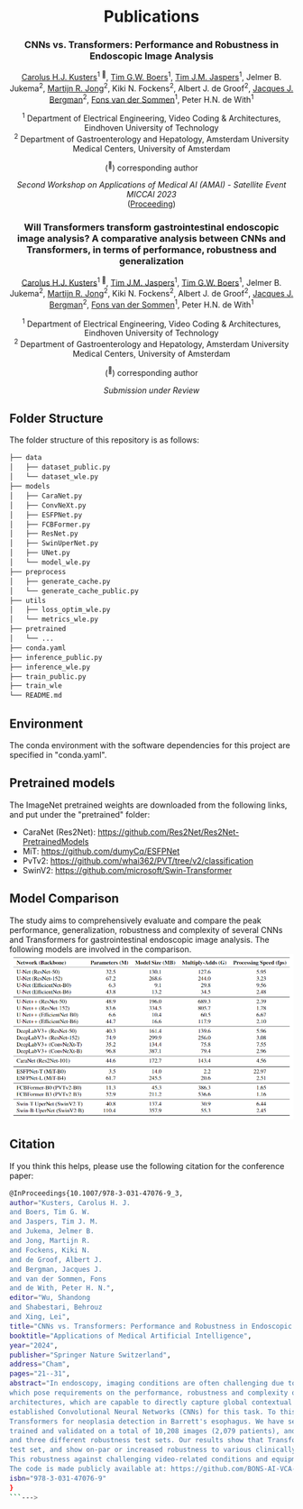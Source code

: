 <div align="center">
<h1>Publications</h1>
<h3>CNNs vs. Transformers: Performance and Robustness in Endoscopic Image Analysis</h3>

[Carolus H.J. Kusters](https://chjkusters.github.io/)<sup>1 :email:</sup>, [Tim G.W. Boers](https://scholar.google.nl/citations?user=_TdckGAAAAAJ&hl=nl&oi=ao)<sup>1</sup>, [Tim J.M. Jaspers](https://scholar.google.nl/citations?user=nwfiV2wAAAAJ&hl=nl&oi=ao)<sup>1</sup>, Jelmer B. Jukema<sup>2</sup>, [Martijn R. Jong](https://scholar.google.nl/citations?user=QRNrL-oAAAAJ&hl=nl&oi=ao)<sup>2</sup>, Kiki N. Fockens<sup>2</sup>, Albert J. de Groof<sup>2</sup>, [Jacques J. Bergman](https://scholar.google.nl/citations?user=4SFBE0IAAAAJ&hl=nl&oi=ao)<sup>2</sup>, [Fons van der Sommen](https://scholar.google.nl/citations?user=qFiLkCAAAAAJ&hl=nl&oi=ao)<sup>1</sup>, Peter H.N. de With<sup>1</sup>
 
<sup>1</sup>  Department of Electrical Engineering, Video Coding & Architectures, Eindhoven University of Technology <br /> <sup>2</sup>  Department of Gastroenterology and Hepatology, Amsterdam University Medical Centers, University of Amsterdam

(<sup>:email:</sup>) corresponding author

*Second Workshop on Applications of Medical AI &#40;AMAI&#41; - Satellite Event MICCAI 2023* <br /> ([Proceeding](https://link.springer.com/chapter/10.1007/978-3-031-47076-9_3))



<h3>Will Transformers transform gastrointestinal endoscopic image analysis? A comparative analysis between CNNs and Transformers, in terms of performance, robustness and generalization</h3>

[Carolus H.J. Kusters](https://chjkusters.github.io/)<sup>1 :email:</sup>, [Tim J.M. Jaspers](https://scholar.google.nl/citations?user=nwfiV2wAAAAJ&hl=nl&oi=ao)<sup>1</sup>, [Tim G.W. Boers](https://scholar.google.nl/citations?user=_TdckGAAAAAJ&hl=nl&oi=ao)<sup>1</sup>, Jelmer B. Jukema<sup>2</sup>, [Martijn R. Jong](https://scholar.google.nl/citations?user=QRNrL-oAAAAJ&hl=nl&oi=ao)<sup>2</sup>, Kiki N. Fockens<sup>2</sup>, Albert J. de Groof<sup>2</sup>, [Jacques J. Bergman](https://scholar.google.nl/citations?user=4SFBE0IAAAAJ&hl=nl&oi=ao)<sup>2</sup>, [Fons van der Sommen](https://scholar.google.nl/citations?user=qFiLkCAAAAAJ&hl=nl&oi=ao)<sup>1</sup>, Peter H.N. de With<sup>1</sup>
 
<sup>1</sup>  Department of Electrical Engineering, Video Coding & Architectures, Eindhoven University of Technology <br /> <sup>2</sup>  Department of Gastroenterology and Hepatology, Amsterdam University Medical Centers, University of Amsterdam

(<sup>:email:</sup>) corresponding author

*Submission under Review*

</div>


## Folder Structure
The folder structure of this repository is as follows:

```bash
├── data
│   ├── dataset_public.py
│   └── dataset_wle.py
├── models
│   ├── CaraNet.py
│   ├── ConvNeXt.py
│   ├── ESFPNet.py
│   ├── FCBFormer.py
│   ├── ResNet.py
│   ├── SwinUperNet.py
│   ├── UNet.py
│   └── model_wle.py
├── preprocess
│   ├── generate_cache.py
│   └── generate_cache_public.py
├── utils
│   ├── loss_optim_wle.py
│   └── metrics_wle.py
├── pretrained
│   └── ...
├── conda.yaml
├── inference_public.py
├── inference_wle.py
├── train_public.py
├── train_wle
└── README.md
```

## Environment
The conda environment with the software dependencies for this project are specified in "conda.yaml".

## Pretrained models
The ImageNet pretrained weights are downloaded from the following links, and put under the "pretrained" folder: 
- CaraNet (Res2Net): https://github.com/Res2Net/Res2Net-PretrainedModels
- MiT: https://github.com/dumyCq/ESFPNet
- PvTv2: https://github.com/whai362/PVT/tree/v2/classification
- SwinV2: https://github.com/microsoft/Swin-Transformer

## Model Comparison
The study aims to comprehensively evaluate and compare the peak performance, generalization, robustness and complexity of several CNNs and Transformers for gastrointestinal endoscopic image analysis. The following models are involved in the comparison.
![My Image](images/Models.PNG)

## Citation

If you think this helps, please use the following citation for the conference paper:
```bash
@InProceedings{10.1007/978-3-031-47076-9_3,
author="Kusters, Carolus H. J.
and Boers, Tim G. W.
and Jaspers, Tim J. M.
and Jukema, Jelmer B.
and Jong, Martijn R.
and Fockens, Kiki N.
and de Groof, Albert J.
and Bergman, Jacques J.
and van der Sommen, Fons
and de With, Peter H. N.",
editor="Wu, Shandong
and Shabestari, Behrouz
and Xing, Lei",
title="CNNs vs. Transformers: Performance and Robustness in Endoscopic Image Analysis",
booktitle="Applications of Medical Artificial Intelligence",
year="2024",
publisher="Springer Nature Switzerland",
address="Cham",
pages="21--31",
abstract="In endoscopy, imaging conditions are often challenging due to organ movement, user dependence, fluctuations in video quality and real-time processing, 
which pose requirements on the performance, robustness and complexity of computer-based analysis techniques. This paper poses the question whether Transformer-based 
architectures, which are capable to directly capture global contextual information, can handle the aforementioned endoscopic conditions and even outperform the 
established Convolutional Neural Networks (CNNs) for this task. To this end, we evaluate and compare clinically relevant performance and robustness of CNNs and 
Transformers for neoplasia detection in Barrett's esophagus. We have selected several top performing CNN and Transformers on endoscopic benchmarks, which we have 
trained and validated on a total of 10,208 images (2,079 patients), and tested on a total of 4,661 images (743 patients), divided over a high-quality test set 
and three different robustness test sets. Our results show that Transformers generally perform better on classification and segmentation for the high-quality challenging 
test set, and show on-par or increased robustness to various clinically relevant input data variations, while requiring comparable model complexity. 
This robustness against challenging video-related conditions and equipment variations over the hospitals is an essential trait for adoption in clinical practice. 
The code is made publicly available at: https://github.com/BONS-AI-VCA-AMC/Endoscopy-CNNs-vs-Transformers.",
isbn="978-3-031-47076-9"
}
```--->
